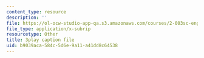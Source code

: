 ```yaml
---
content_type: resource
description: ''
file: https://ol-ocw-studio-app-qa.s3.amazonaws.com/courses/2-003sc-engineering-dynamics-fall-2011/b9039aca584c5d6e9a11a41dd8c64538_QHTJK0v404U.vtt
file_type: application/x-subrip
resourcetype: Other
title: 3play caption file
uid: b9039aca-584c-5d6e-9a11-a41dd8c64538
---
```

